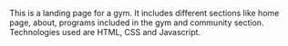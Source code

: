 This is a landing page for a gym. It includes different sections like home page, about, programs included in the gym and community section. Technologies used are HTML, CSS and Javascript.

